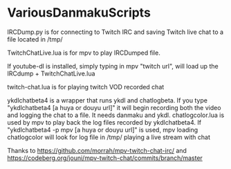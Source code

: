 # VariousDanmakuScripts

IRCDump.py is for connecting to Twitch IRC and saving Twitch live chat to a file located in /tmp/

TwitchChatLive.lua is for mpv to play IRCDumped file.

If youtube-dl is installed, simply typing in mpv "twitch url", will load up the IRCdump + TwitchChatLive.lua 

twitch-chat.lua is for playing twitch VOD recorded chat

ykdlchatbeta4 is a wrapper that runs ykdl and chatlogbeta.  If you type "ykdlchatbeta4 [a huya or douyu url]" it will begin recording both the video and logging the chat to a file.  It needs danmaku and ykdl.
chatlogcolor.lua is used by mpv to play back the log files recorded by ykdlchatbeta4.  If "ykdlchatbeta4 -p mpv [a huya or douyu url]" is used, mpv loading chatlogcolor will look for log file in /tmp/ playing a live stream with chat

Thanks to https://github.com/morrah/mpv-twitch-chat-irc/ and https://codeberg.org/jouni/mpv-twitch-chat/commits/branch/master 

